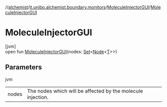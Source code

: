 //[alchemist](../../../index.md)/[it.unibo.alchemist.boundary.monitors](../index.md)/[MoleculeInjectorGUI](index.md)/[MoleculeInjectorGUI](-molecule-injector-g-u-i.md)

# MoleculeInjectorGUI

[jvm]\
open fun [MoleculeInjectorGUI](-molecule-injector-g-u-i.md)(nodes: [Set](https://docs.oracle.com/javase/8/docs/api/java/util/Set.html)<[Node](../../it.unibo.alchemist.model.interfaces/-node/index.md)<[T](../../it.unibo.alchemist.boundary.interfaces/-graphical2-d-output-monitor/index.md)>>)

## Parameters

jvm

| | |
|---|---|
| nodes | The nodes which will be affected by the molecule injection. |
